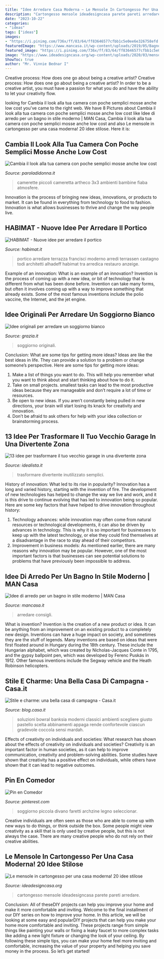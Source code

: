```yaml
---
title: "Idee Arredare Casa Moderna ~ Le Mensole In Cartongesso Per Una Casa Moderna! 20 Idee Stilose"
description: "Cartongesso mensole ideadesigncasa parete pareti arredare"
date: "2023-10-22"
categories:
- "ideas"
tags: ["ideas"]
images:
- "https://i.pinimg.com/736x/ff/83/64/ff83646577cfbb1c5e0ee6e326758efd.jpg"
featuredImage: "https://www.mancasa.it/wp-content/uploads/2019/05/Bagno-moderno-1.jpg"
featured_image: "https://i.pinimg.com/736x/ff/83/64/ff83646577cfbb1c5e0ee6e326758efd.jpg"
image: "https://www.ideadesigncasa.org/wp-content/uploads/2020/03/mensole-in-cartongesso.jpg"
ShowToc: true
author: "Mr. Vinnie Bednar I"
---
```



Creative process: How does one go about being a creative artist?
Creative process: How does one go about being a creative artist?
In order to be a creative artist, you must have a passion for what you do and have the ability to let your creativity flow.

	

		
looking for Cambia il look alla tua camera con poche semplici mosse anche low cost you've came to the right web. We have 8 Pictures about Cambia il look alla tua camera con poche semplici mosse anche low cost like Idee di arredo per un bagno in stile moderno | MAN Casa, Cambia il look alla tua camera con poche semplici mosse anche low cost and also Le mensole in cartongesso per una casa moderna! 20 idee stilose. Here it is:
		
    
## Cambia Il Look Alla Tua Camera Con Poche Semplici Mosse Anche Low Cost

<img loading=lazy src="https://www.paroladidonna.it/wp-content/uploads/2020/05/camera-scaled.jpg" onerror="this.onerror=null;this.src='https://tse2.mm.bing.net/th?id=OIP.EDHYdIZHinbmbn_xD8NUxwHaEY&amp;pid=15.1';" alt="Cambia il look alla tua camera con poche semplici mosse anche low cost">

_Source: paroladidonna.it_

>camerette piccoli cameretta artheco 3x3 ambienti bambine fiaba atmosfere. 

	

Innovation is the process of bringing new ideas, innovations, or products to market. It can be found in everything from technology to food to fashion. Innovation is what allows businesses to thrive and change the way people live.

    
## HABIMAT - Nuove Idee Per Arredare Il Portico

<img loading=lazy src="https://www.habimat.it/wp-content/uploads/2014/05/portico.jpg" onerror="this.onerror=null;this.src='https://tse2.mm.bing.net/th?id=OIP.xCEucNYOLsTLS84_9k5XqwHaE6&amp;pid=15.1';" alt="HABIMAT - Nuove idee per arredare il portico">

_Source: habimat.it_

>portico arredare terrazza francisci moderno arredi terrassen castagno todi architetti alhadeff habimat tra arredica restauro anzeige. 

	

Example of an innovation: What is an example of an innovation?
Invention is the process of coming up with a new idea, or bit of technology that is different from what has been done before. Invention can take many forms, but often it involves coming up with a way to improve something that already exists. Some of the most famous inventions include the polio vaccine, the Internet, and the jet engine.

    
## Idee Originali Per Arredare Un Soggiorno Bianco

<img loading=lazy src="https://www.grazia.it/content/uploads/2019/06/156053505312297407-800x600.jpeg" onerror="this.onerror=null;this.src='https://tse2.mm.bing.net/th?id=OIP.pskpkxW7idl8r9lk0wqOjQHaFj&amp;pid=15.1';" alt="Idee originali per arredare un soggiorno bianco">

_Source: grazia.it_

>soggiorno originali. 

	

Conclusion: What are some tips for getting more ideas?
Ideas are like the best ideas in life. They can provide a solution to a problem or change someone’s perspective. Here are some tips for getting more ideas:
1. Make a list of things you want to do. This will help you remember what you want to think about and start thinking about how to do it.
2. Take on small projects. smallest tasks can lead to the most productive ideas because they are manageable and don’t require a lot of time or resources.
3. Be open to new ideas. If you aren’t constantly being pulled in new directions, your brain will start losing its knack for creativity and innovation.
4. Don’t be afraid to ask others for help with your idea collection or brainstorming process.

    
## 13 Idee Per Trasformare Il Tuo Vecchio Garage In Una Divertente Zona

<img loading=lazy src="https://st3.idealista.it/news/archivie/2013-11/cocontest7_0.jpg?sv=jZvGvdqI" onerror="this.onerror=null;this.src='https://tse3.mm.bing.net/th?id=OIP.KydtvwQV4-PTqdxlob6bvwHaFP&amp;pid=15.1';" alt="13 idee per trasformare il tuo vecchio garage in una divertente zona">

_Source: idealista.it_

>trasformare divertente inutilizzato semplici. 

	

History of innovation: What led to its rise in popularity?
Innovation has a long and varied history, starting with the invention of fire. The development of new technologies has helped to change the way we live and work, and it is this drive to continue evolving that has led to innovation being so popular. Here are some key factors that have helped to drive innovation throughout history: 
1) Technology advances: while innovation may often come from natural resources or technological developments, it can also be driven by advances in technology. This is why it is so important for businesses to keep up with the latest technology, or else they could find themselves at a disadvantage in the race to stay ahead of their competitors. 
2) Improvement in business models: As mentioned earlier, there are many reasons why innovation may be popular. However, one of the most important factors is that businesses can see potential solutions to problems that have previously been impossible to address.

    
## Idee Di Arredo Per Un Bagno In Stile Moderno | MAN Casa

<img loading=lazy src="https://www.mancasa.it/wp-content/uploads/2019/05/Bagno-moderno-1.jpg" onerror="this.onerror=null;this.src='https://tse4.mm.bing.net/th?id=OIP.6HQFpFK3EVxbO-FLfGBJGQHaE7&amp;pid=15.1';" alt="Idee di arredo per un bagno in stile moderno | MAN Casa">

_Source: mancasa.it_

>arredare consigli. 

	

What is invention?
Invention is the creation of a new product or idea. It can be anything from an improvement on an existing product to a completely new design. Inventions can have a huge impact on society, and sometimes they are the stuff of legends.
Many inventions are based on ideas that were first floated around in Hungary during the 18th century. These include the Hungarian alphabet, which was created by Nicholas-Jacques Conte in 1795, and the gypsy ballpoint pen, which was developed by Ferenc Puskás in 1912. Other famous inventions include the Segway vehicle and the Heath Robinson helicopters.

    
## Stile E Charme: Una Bella Casa Di Campagna - Casa.it

<img loading=lazy src="https://blog.casa.it/wp-content/uploads/2015/01/living-areas-1.jpg" onerror="this.onerror=null;this.src='https://tse2.mm.bing.net/th?id=OIP.Tv_YESM40QD905rkO2UH_AHaFj&amp;pid=15.1';" alt="Stile e charme: una bella casa di campagna - Casa.it">

_Source: blog.casa.it_

>soluzioni bowral banksia moderni classici ambienti scegliere giusto pastello scelta abbinamenti appaga rende confortevole ciascun gradevole coccola sensi mardah. 

	

Effects of creativity on individuals and societies: What research has shown about the effects of creativity on individuals and societies?
Creativity is an important factor in human societies, as it can help to improve communication, creativity and problem-solving abilities. Some studies have shown that creativity has a positive effect on individuals, while others have shown that it can lead to negative outcomes.

    
## Pin En Comedor

<img loading=lazy src="https://i.pinimg.com/736x/ff/83/64/ff83646577cfbb1c5e0ee6e326758efd.jpg" onerror="this.onerror=null;this.src='https://tse3.mm.bing.net/th?id=OIP.0GcCrwVM4SKozW9BFuAYtwHaJB&amp;pid=15.1';" alt="Pin en Comedor">

_Source: pinterest.com_

>soggiorno piccola divano faretti archzine legno seleccionar. 

	

Creative individuals are often seen as those who are able to come up with new ways to do things, or think outside the box. Some people might view creativity as a skill that is only used by creative people, but this is not always the case. There are many creative people who do not rely on their creative abilities.

    
## Le Mensole In Cartongesso Per Una Casa Moderna! 20 Idee Stilose

<img loading=lazy src="https://www.ideadesigncasa.org/wp-content/uploads/2020/03/mensole-in-cartongesso.jpg" onerror="this.onerror=null;this.src='https://tse3.mm.bing.net/th?id=OIP.cgl1x_Yx5fasIgQ4Z95qbAHaD4&amp;pid=15.1';" alt="Le mensole in cartongesso per una casa moderna! 20 idee stilose">

_Source: ideadesigncasa.org_

>cartongesso mensole ideadesigncasa parete pareti arredare. 

	

Conclusion: All of theseDIY projects can help you improve your home and make it more comfortable and inviting.
Welcome to the final installment of our DIY series on how to improve your home. In this article, we will be looking at some easy and popularDIY projects that can help you make your home more comfortable and inviting. These projects range from simple things like painting your walls or fixing a leaky faucet to more complex tasks like adding a new light fixture or changing the look of your ceiling. By following these simple tips, you can make your home feel more inviting and comfortable, increasing the value of your property and helping you save money in the process. So let’s get started!

